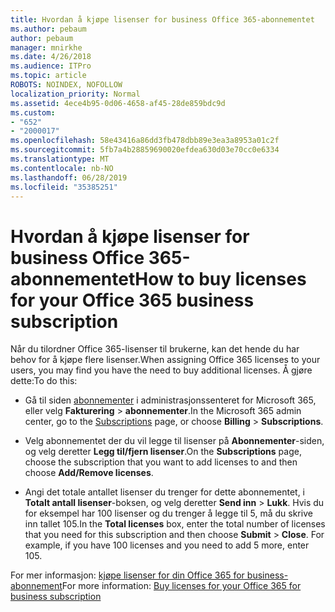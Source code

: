 ```yaml
---
title: Hvordan å kjøpe lisenser for business Office 365-abonnementet
ms.author: pebaum
author: pebaum
manager: mnirkhe
ms.date: 4/26/2018
ms.audience: ITPro
ms.topic: article
ROBOTS: NOINDEX, NOFOLLOW
localization_priority: Normal
ms.assetid: 4ece4b95-0d06-4658-af45-28de859bdc9d
ms.custom:
- "652"
- "2000017"
ms.openlocfilehash: 58e43416a86dd3fb478dbb89e3ea3a8953a01c2f
ms.sourcegitcommit: 5fb7a4b28859690020efdea630d03e70cc0e6334
ms.translationtype: MT
ms.contentlocale: nb-NO
ms.lasthandoff: 06/28/2019
ms.locfileid: "35385251"
---
```

# <a name="how-to-buy-licenses-for-your-office-365-business-subscription"></a><span data-ttu-id="fdeb1-102">Hvordan å kjøpe lisenser for business Office 365-abonnementet</span><span class="sxs-lookup"><span data-stu-id="fdeb1-102">How to buy licenses for your Office 365 business subscription</span></span>

<span data-ttu-id="fdeb1-103">Når du tilordner Office 365-lisenser til brukerne, kan det hende du har behov for å kjøpe flere lisenser.</span><span class="sxs-lookup"><span data-stu-id="fdeb1-103">When assigning Office 365 licenses to your users, you may find you have the need to buy additional licenses.</span></span> <span data-ttu-id="fdeb1-104">Å gjøre dette:</span><span class="sxs-lookup"><span data-stu-id="fdeb1-104">To do this:</span></span>
  
- <span data-ttu-id="fdeb1-105">Gå til siden [abonnementer]( https://go.microsoft.com/fwlink/p/?linkid=842054) i administrasjonssenteret for Microsoft 365, eller velg **Fakturering** \> **abonnementer**.</span><span class="sxs-lookup"><span data-stu-id="fdeb1-105">In the Microsoft 365 admin center, go to the [Subscriptions]( https://go.microsoft.com/fwlink/p/?linkid=842054) page, or choose **Billing** \> **Subscriptions**.</span></span>

- <span data-ttu-id="fdeb1-106">Velg abonnementet der du vil legge til lisenser på **Abonnementer**-siden, og velg deretter **Legg til/fjern lisenser**.</span><span class="sxs-lookup"><span data-stu-id="fdeb1-106">On the **Subscriptions** page, choose the subscription that you want to add licenses to and then choose **Add/Remove licenses**.</span></span>

- <span data-ttu-id="fdeb1-p102">Angi det totale antallet lisenser du trenger for dette abonnementet, i **Totalt antall lisenser**-boksen, og velg deretter **Send inn** \> **Lukk**. Hvis du for eksempel har 100 lisenser og du trenger å legge til 5, må du skrive inn tallet 105.</span><span class="sxs-lookup"><span data-stu-id="fdeb1-p102">In the **Total licenses** box, enter the total number of licenses that you need for this subscription and then choose **Submit** \> **Close**. For example, if you have 100 licenses and you need to add 5 more, enter 105.</span></span>

<span data-ttu-id="fdeb1-109">For mer informasjon: [kjøpe lisenser for din Office 365 for business-abonnement](https://support.office.com/article/36081d8d-b3fa-4948-8c34-e217bba825e1)</span><span class="sxs-lookup"><span data-stu-id="fdeb1-109">For more information: [Buy licenses for your Office 365 for business subscription](https://support.office.com/article/36081d8d-b3fa-4948-8c34-e217bba825e1)</span></span>
  